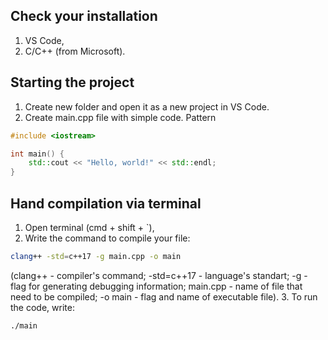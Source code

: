 ## Check your installation
1. VS Code,
2. C/C++ (from Microsoft).

## Starting the project
1. Create new folder and open it as a new project in VS Code.
2. Create main.cpp file with simple code. Pattern
```cpp
#include <iostream>

int main() {
	std::cout << "Hello, world!" << std::endl;
}
```
## Hand compilation via terminal
1. Open terminal (cmd + shift + `),
2. Write the command to compile your file:
```bash
clang++ -std=c++17 -g main.cpp -o main
```
(clang++ - compiler's command; -std=c++17 - language's standart; -g - flag for generating debugging information; main.cpp - name of file that need to be compiled; -o main - flag and name of executable file).
3. To run the code, write:
```bash
./main
```
